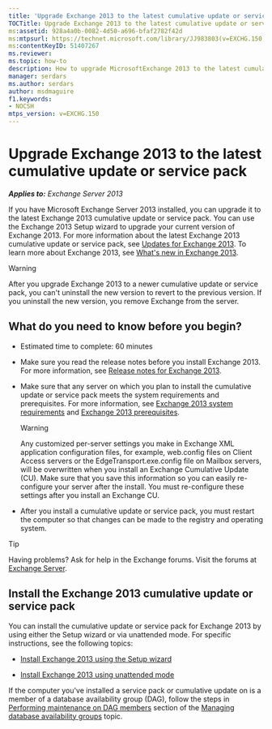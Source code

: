 ```yaml
---
title: 'Upgrade Exchange 2013 to the latest cumulative update or service pack'
TOCTitle: Upgrade Exchange 2013 to the latest cumulative update or service pack
ms:assetid: 928a4a0b-0082-4d50-a696-bfaf2782f42d
ms:mtpsurl: https://technet.microsoft.com/library/JJ983803(v=EXCHG.150)
ms:contentKeyID: 51407267
ms.reviewer: 
ms.topic: how-to
description: How to upgrade MicrosoftExchange 2013 to the latest cumulative update or service pack
manager: serdars
ms.author: serdars
author: msdmaguire
f1.keywords:
- NOCSH
mtps_version: v=EXCHG.150
---
```


# Upgrade Exchange 2013 to the latest cumulative update or service pack

_**Applies to:** Exchange Server 2013_

If you have Microsoft Exchange Server 2013 installed, you can upgrade it to the latest Exchange 2013 cumulative update or service pack. You can use the Exchange 2013 Setup wizard to upgrade your current version of Exchange 2013. For more information about the latest Exchange 2013 cumulative update or service pack, see [Updates for Exchange 2013](updates-for-exchange-2013-exchange-2013-help.md). To learn more about Exchange 2013, see [What's new in Exchange 2013](what-s-new-in-exchange-2013-exchange-2013-help.md).

> [!WARNING]
> After you upgrade Exchange 2013 to a newer cumulative update or service pack, you can't uninstall the new version to revert to the previous version. If you uninstall the new version, you remove Exchange from the server.

## What do you need to know before you begin?

- Estimated time to complete: 60 minutes

- Make sure you read the release notes before you install Exchange 2013. For more information, see [Release notes for Exchange 2013](release-notes-for-exchange-2013-exchange-2013-help.md).

- Make sure that any server on which you plan to install the cumulative update or service pack meets the system requirements and prerequisites. For more information, see [Exchange 2013 system requirements](exchange-2013-system-requirements-exchange-2013-help.md) and [Exchange 2013 prerequisites](exchange-2013-prerequisites-exchange-2013-help.md).

  > [!WARNING]
  > Any customized per-server settings you make in Exchange XML application configuration files, for example, web.config files on Client Access servers or the EdgeTransport.exe.config file on Mailbox servers, will be overwritten when you install an Exchange Cumulative Update (CU). Make sure that you save this information so you can easily re-configure your server after the install. You must re-configure these settings after you install an Exchange CU.

- After you install a cumulative update or service pack, you must restart the computer so that changes can be made to the registry and operating system.

> [!TIP]
> Having problems? Ask for help in the Exchange forums. Visit the forums at [Exchange Server](https://social.technet.microsoft.com/forums/office/home?category=exchangeserver).

## Install the Exchange 2013 cumulative update or service pack

You can install the cumulative update or service pack for Exchange 2013 by using either the Setup wizard or via unattended mode. For specific instructions, see the following topics:

- [Install Exchange 2013 using the Setup wizard](install-exchange-2013-using-the-setup-wizard-exchange-2013-help.md)

- [Install Exchange 2013 using unattended mode](install-exchange-2013-using-unattended-mode-exchange-2013-help.md)

If the computer you've installed a service pack or cumulative update on is a member of a database availability group (DAG), follow the steps in [Performing maintenance on DAG members](managing-database-availability-groups-exchange-2013-help.md) section of the [Managing database availability groups](managing-database-availability-groups-exchange-2013-help.md) topic.
